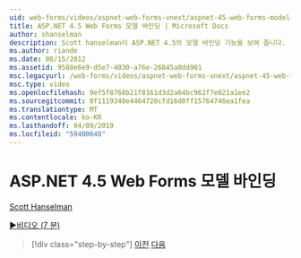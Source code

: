 ```yaml
---
uid: web-forms/videos/aspnet-web-forms-vnext/aspnet-45-web-forms-model-binding
title: ASP.NET 4.5 Web Forms 모델 바인딩 | Microsoft Docs
author: shanselman
description: Scott hanselman이 ASP.NET 4.5의 모델 바인딩 기능을 보여 줍니다.
ms.author: riande
ms.date: 08/15/2012
ms.assetid: 9588e6e9-d5e7-4030-a76e-26845a0dd901
msc.legacyurl: /web-forms/videos/aspnet-web-forms-vnext/aspnet-45-web-forms-model-binding
msc.type: video
ms.openlocfilehash: 9ef5f8768b21f8161d3d2a64bc962f7e021a1ee2
ms.sourcegitcommit: 0f1119340e4464720cfd16d0ff15764746ea1fea
ms.translationtype: MT
ms.contentlocale: ko-KR
ms.lasthandoff: 04/09/2019
ms.locfileid: "59400648"
---
```

# <a name="aspnet-45-web-forms-model-binding"></a>ASP.NET 4.5 Web Forms 모델 바인딩

[Scott Hanselman](https://github.com/shanselman)

[&#9654;비디오 (7 분)](https://channel9.msdn.com/Blogs/ASP-NET-Site-Videos/aspnet-45-web-forms-model-binding)

> [!div class="step-by-step"]
> [이전](aspnet-vnext-videos-model-binding-part-3-updating.md)
> [다음](aspnet-45-web-forms-strong-typed-data-controls.md)
